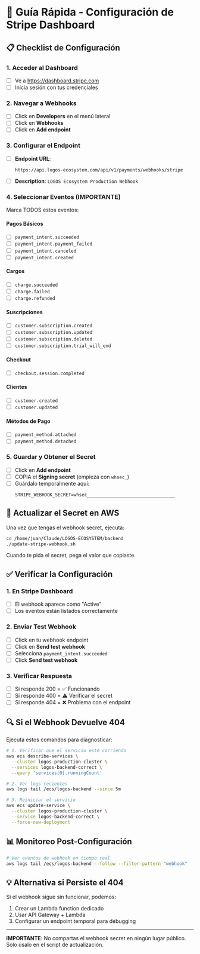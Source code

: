 # 🚀 Guía Rápida - Configuración de Stripe Dashboard

## 📋 Checklist de Configuración

### 1. Acceder al Dashboard
- [ ] Ve a https://dashboard.stripe.com
- [ ] Inicia sesión con tus credenciales

### 2. Navegar a Webhooks
- [ ] Click en **Developers** en el menú lateral
- [ ] Click en **Webhooks**
- [ ] Click en **Add endpoint**

### 3. Configurar el Endpoint
- [ ] **Endpoint URL**: 
  ```
  https://api.logos-ecosystem.com/api/v1/payments/webhooks/stripe
  ```
- [ ] **Description**: `LOGOS Ecosystem Production Webhook`

### 4. Seleccionar Eventos (IMPORTANTE)
Marca TODOS estos eventos:

#### Pagos Básicos
- [ ] `payment_intent.succeeded`
- [ ] `payment_intent.payment_failed`
- [ ] `payment_intent.canceled`
- [ ] `payment_intent.created`

#### Cargos
- [ ] `charge.succeeded`
- [ ] `charge.failed`
- [ ] `charge.refunded`

#### Suscripciones
- [ ] `customer.subscription.created`
- [ ] `customer.subscription.updated`
- [ ] `customer.subscription.deleted`
- [ ] `customer.subscription.trial_will_end`

#### Checkout
- [ ] `checkout.session.completed`

#### Clientes
- [ ] `customer.created`
- [ ] `customer.updated`

#### Métodos de Pago
- [ ] `payment_method.attached`
- [ ] `payment_method.detached`

### 5. Guardar y Obtener el Secret
- [ ] Click en **Add endpoint**
- [ ] COPIA el **Signing secret** (empieza con `whsec_`)
- [ ] Guárdalo temporalmente aquí:
  ```
  STRIPE_WEBHOOK_SECRET=whsec_________________________________
  ```

## 🔐 Actualizar el Secret en AWS

Una vez que tengas el webhook secret, ejecuta:

```bash
cd /home/juan/Claude/LOGOS-ECOSYSTEM/backend
./update-stripe-webhook.sh
```

Cuando te pida el secret, pega el valor que copiaste.

## ✅ Verificar la Configuración

### 1. En Stripe Dashboard
- [ ] El webhook aparece como "Active"
- [ ] Los eventos están listados correctamente

### 2. Enviar Test Webhook
- [ ] Click en tu webhook endpoint
- [ ] Click en **Send test webhook**
- [ ] Selecciona `payment_intent.succeeded`
- [ ] Click **Send test webhook**

### 3. Verificar Respuesta
- [ ] Si responde 200 = ✅ Funcionando
- [ ] Si responde 400 = ⚠️ Verificar el secret
- [ ] Si responde 404 = ❌ Problema con el endpoint

## 🔍 Si el Webhook Devuelve 404

Ejecuta estos comandos para diagnosticar:

```bash
# 1. Verificar que el servicio esté corriendo
aws ecs describe-services \
  --cluster logos-production-cluster \
  --services logos-backend-correct \
  --query 'services[0].runningCount'

# 2. Ver logs recientes
aws logs tail /ecs/logos-backend --since 5m

# 3. Reiniciar el servicio
aws ecs update-service \
  --cluster logos-production-cluster \
  --service logos-backend-correct \
  --force-new-deployment
```

## 📊 Monitoreo Post-Configuración

```bash
# Ver eventos de webhook en tiempo real
aws logs tail /ecs/logos-backend --follow --filter-pattern "webhook"
```

## 💡 Alternativa si Persiste el 404

Si el webhook sigue sin funcionar, podemos:
1. Crear un Lambda function dedicado
2. Usar API Gateway + Lambda
3. Configurar un endpoint temporal para debugging

---

**IMPORTANTE**: No compartas el webhook secret en ningún lugar público. Solo úsalo en el script de actualización.